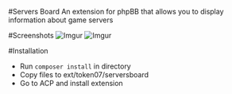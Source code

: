 #Servers Board
An extension for phpBB that allows you to display information about game servers

#Screenshots
![Imgur](https://i.imgur.com/GdqOLZB.png)
![Imgur](http://i.imgur.com/8PnqG3F.png)

#Installation
* Run `composer install` in directory
* Copy files to ext/token07/serversboard
* Go to ACP and install extension

